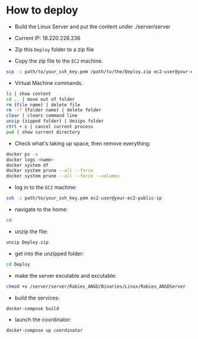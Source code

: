 # How to deploy

* Build the Linux Server and put the content under ./server/server

* Current IP: 18.220.228.236
  
* Zip this ```Deploy``` folder to a zip file

* Copy the zip file to the ```EC2``` machine.
```sh
scp -i path/to/your_ssh_key.pem /path/to/the/Deploy.zip ec2-user@your-ec2-public-ip:/home/ec2-user
```

* Virtual Machine commands.
```sh
ls | show content
cd .. | move out of folder
rm (file name) | delete file
rm -rf (folder name) | delete folder
clear | clears command line
unzip (zipped folder) | Unzips folder
ctrl + c | cancel current process
pwd | show current directory
```

* Check what's taking up space, then remove everything: 
```sh
docker ps -a 
docker logs <name>
docker system df
docker system prune --all --force
docker system prune --all --force --volumes
```

* log in to the ```EC2``` machine:
```sh
ssh -i path/to/your_ssh_key.pem ec2-user@your-ec2-public-ip
```

* navigate to the home:
```sh
cd
```

* unzip the file:
```sh
unzip Deploy.zip
```

* get into the unzipped folder:
```sh
cd Deploy
```

* make the server excutable and excutable:
```sh
chmod +x /server/server/Rabies_ANGD/Binaries/Linux/Rabies_ANGDServer
```

* build the services:
```sh
docker-compose build
```

* launch the coordinator:
```sh
docker-compose up coordinator
```
